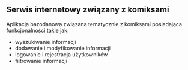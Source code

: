 ## Serwis internetowy związany z komiksami
Aplikacja bazodanowa związana tematycznie z komiksami posiadająca funkcjonalności takie jak:
- wyszukiwanie informacji
- dodawanie i modyfikowanie informacji
- logowanie i rejestracja użytkowników
- filtrowanie informacji
